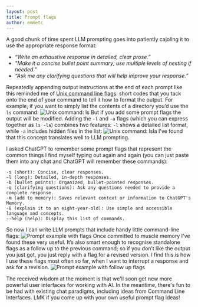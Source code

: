 ```yaml
---
layout: post
title: Prompt flags
author: emmetc
---
```


A good chunk of time spent LLM prompting goes into patiently cajoling it to use the appropriate response format: 

* *“Write an exhaustive response in detailed, clear prose.”*
* *"Make it a concise bullet point summary; use multiple levels of nesting if needed."*
* *“Ask me any clarifying questions that will help improve your response.”*

Repeatedly appending output instructions at the end of each prompt like this reminded me of [Unix command line flags](http://www.catb.org/esr/writings/taoup/html/ch10s05.html): short codes that you tack onto the end of your command to tell it how to format the output. For example, if you want to simply list the contents of a directory you’d use the `ls` command:
![Unix command: ls](http://thoughtwax.com/uploads/2025/ls.png)
But if you add some prompt flags the output will be modified. Adding the `-l` and `-a` flags (which you can express together as `ls -la`) combines two features: `-l` shows a detailed list format, while `-a` includes hidden files in the list:
![Unix command: lsla](http://thoughtwax.com/uploads/2025/lsla.png)
I've found that this concept translates well to LLM prompting.

I asked ChatGPT to remember some prompt flags that represent the common things I find myself typing out again and again (you can just paste them into any chat and ChatGPT will remember these commands):

```
-s (short): Concise, clear responses.
-l (long): Detailed, in-depth responses.
-b (bullet points): Organized, bullet-pointed responses.
-q (clarifying questions): Ask any questions needed to provide a complete response.
-m (add to memory): Saves relevant context or information to ChatGPT's Memory.
-8 (explain it to an eight-year-old): Use simple and accessible language and concepts.
--help (help): Display this list of commands.
```

So now I can write LLM prompts that include handy little command-line flags:
![Prompt example with flags](http://thoughtwax.com/uploads/2025/prompt1.png)
Once committed to muscle memory I've found these very useful. It’s also smart enough to recognise standalone flags as a follow up to the previous command; so if you don’t like the output you just got, you just reply with a flag for a revised version. I find this is how I use these flags most often so far, when I want to interrupt a response and ask for a revision.
![Prompt example with follow up flags](http://thoughtwax.com/uploads/2025/prompt2.png) 

The received wisdom at the moment is that we'll soon get new more powerful user interfaces for working with AI. In the meantime, there's fun to be had with existing chat paradigms, including ideas from Command Line Interfaces. LMK if you come up with your own useful prompt flag ideas!